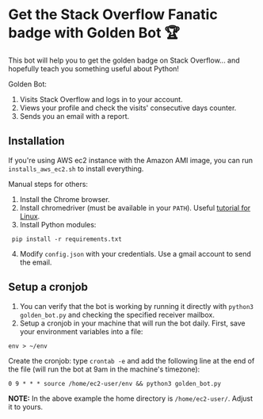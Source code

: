 # Get the Stack Overflow Fanatic badge with Golden Bot :trophy:

This bot will help you to get the golden badge on Stack Overflow... and hopefully teach you 
something useful about Python!

Golden Bot:
1) Visits Stack Overflow and logs in to your account.
2) Views your profile and check the visits' consecutive days counter.
3) Sends you an email with a report.

## Installation

If you're using AWS ec2 instance with the Amazon AMI image, you can run `installs_aws_ec2.sh`
to install everything.

Manual steps for others:

1. Install the Chrome browser.
2. Install chromedriver (must be available in your `PATH`). Useful [tutorial for Linux](https://makandracards.com/makandra/29465-install-chromedriver-on-linux).
3. Install Python modules:

``` pip install -r requirements.txt```

4. Modify `config.json` with your credentials. Use a gmail account to send the email.

## Setup a cronjob
 
1. You can verify that the bot is working by running it directly with `python3 golden_bot.py` and
checking the specified receiver mailbox.
2. Setup a cronjob in your machine that will run the bot daily. First, save your environment
variables into a file:

```env > ~/env```

Create the cronjob: type `crontab -e` and add the following line at the end of the 
file (will run the bot at 9am in the machine's timezone):

```0 9 * * * source /home/ec2-user/env && python3 golden_bot.py```

**NOTE:** In the above example the home directory is `/home/ec2-user/`. Adjust it to yours.


